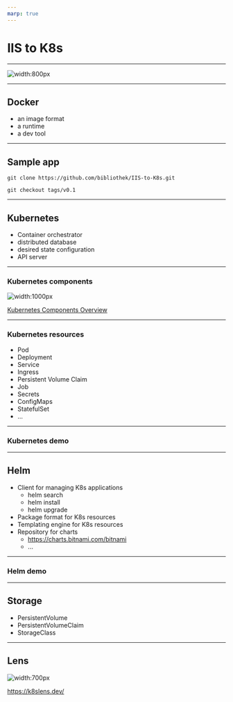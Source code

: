 ```yaml
---
marp: true
---
```


<!-- theme: uncover -->

# IIS to K8s

---

![width:800px](https://pbs.twimg.com/media/EDrZEKCWwAAG_Ty?format=jpg&name=large)

---

## Docker

* an image format
* a runtime
* a dev tool

---

## Sample app

`git clone https://github.com/bibliothek/IIS-to-K8s.git`

`git checkout tags/v0.1`

<!-- 

Visual Studio -> Project -> Add -> Docker Support

docker build . -t rankingsapp

docker run -it --rm -p 8080:80 -e ConnectionStrings__RankingsContext="Server=host.docker.internal\SQLEXPRESS;Database=Rankings;User Id=testuser;Password=martin123!;MultipleActiveResultSets=true" rankingsapp

-->

---

## Kubernetes

* Container orchestrator
* distributed database
* desired state configuration
* API server

---

### Kubernetes components

![width:1000px](https://d33wubrfki0l68.cloudfront.net/2475489eaf20163ec0f54ddc1d92aa8d4c87c96b/e7c81/images/docs/components-of-kubernetes.svg)

[Kubernetes Components Overview](https://kubernetes.io/docs/concepts/overview/components/)

---

### Kubernetes resources

* Pod
* Deployment
* Service
* Ingress
* Persistent Volume Claim
* Job
* Secrets
* ConfigMaps
* StatefulSet
* ...

---

### Kubernetes demo

<!-- 

kubectl get all

kubectl create deployment mynginx --image=nginx

kubectl delete deployment mynginx

kubectl create deployment rankings --image=rankingsapp:latest --dry-run=client -o yaml > deployment.yaml

kubectl apply -f .\deployment.yaml

kubectl port-forward pod/rankings-??? 8080:80

kubectl delete -f .\deployment.yaml

-->

---

## Helm

* Client for managing K8s applications
    + helm search
    + helm install
    + helm upgrade
* Package format for K8s resources
* Templating engine for K8s resources
* Repository for charts
    + https://charts.bitnami.com/bitnami
    + ...

---

### Helm demo

<!-- 

helm create rankings

helm install rankings-instance rankings

kubectl create service clusterip rankings --tcp=80:80 --dry-run -o yaml

helm upgrade rankings-instance .\rankings\

helm repo list

helm repo add ingress-nginx https://kubernetes.github.io/ingress-nginx

helm search repo ingress

helm install myingress ingress-nginx/ingress-nginx

-->

---

## Storage

+ PersistentVolume
+ PersistentVolumeClaim
+ StorageClass

---

## Lens

![width:700px](https://k8slens.dev/images/header-lens.png)

https://k8slens.dev/